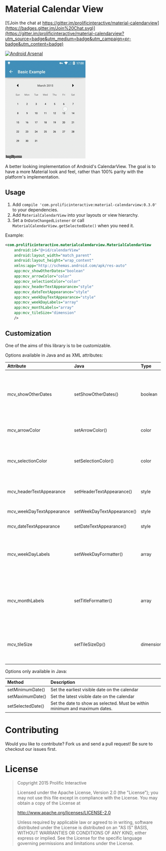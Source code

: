 Material Calendar View
======================

[![Join the chat at https://gitter.im/prolificinteractive/material-calendarview](https://badges.gitter.im/Join%20Chat.svg)](https://gitter.im/prolificinteractive/material-calendarview?utm_source=badge&utm_medium=badge&utm_campaign=pr-badge&utm_content=badge)

[![Android Arsenal](https://img.shields.io/badge/Android%20Arsenal-Material%20Calendar%20View-blue.svg?style=flat)](https://android-arsenal.com/details/1/1531)

![Demo Screen Capture](/images/screencast.gif)

A better looking implementation of Android's CalendarView. The goal is to have a more Material look
and feel, rather than 100% parity with the platform's implementation.

Usage
-----

1. Add `compile 'com.prolificinteractive:material-calendarview:0.3.0'` to your dependencies.
2. Add `MaterialCalendarView` into your layouts or view hierarchy.
3. Set a `OnDateChangedListener` or call `MaterialCalendarView.getSelectedDate()` when you need it.

Example:

```xml
<com.prolificinteractive.materialcalendarview.MaterialCalendarView
    android:id="@+id/calendarView"
    android:layout_width="match_parent"
    android:layout_height="wrap_content"
    xmlns:app="http://schemas.android.com/apk/res-auto"
    app:mcv_showOtherDates="boolean"
    app:mcv_arrowColor="color"
    app:mcv_selectionColor="color"
    app:mcv_headerTextAppearance="style"
    app:mcv_dateTextAppearance="style"
    app:mcv_weekDayTextAppearance="style"
    app:mcv_weekDayLabels="array"
    app:mcv_monthLabels="array"
    app:mcv_tileSize="dimension"
    />
```

Customization
-------------

One of the aims of this library is to be customizable.

Options available in Java and as XML attributes:

| Attribute                 | Java                       | Type      | Description                                                                                                                                                                                                     |
|:--------------------------|:---------------------------|:----------|:----------------------------------------------------------------------------------------------------------------------------------------------------------------------------------------------------------------|
| mcv_showOtherDates        | setShowOtherDates()        | boolean   | By default, only days of one month are shown. If this is set `true`,then days from the previous and next months are used to fill the empty space.This also controls showing dates outside of the min-max range. |
| mcv_arrowColor            | setArrowColor()            | color     | Set the color of the arrows used to page the calendar. Black by default.                                                                                                                                        |
| mcv_selectionColor        | setSelectionColor()        | color     | Set the color of the date selector. By default this is the color set by`?android:attr/colorAccent` on 5.0+ or `?attr/colorAccent` from the AppCompat library.                                                   |
| mcv_headerTextAppearance  | setHeaderTextAppearance()  | style     | Override the text appearance of the month-year indicator at the top.                                                                                                                                            |
| mcv_weekDayTextAppearance | setWeekDayTextAppearance() | style     | Override the text appearance of the week day indicators.                                                                                                                                                        |
| mcv_dateTextAppearance    | setDateTextAppearance()    | style     | Override the text appearance of the dates.                                                                                                                                                                      |
| mcv_weekDayLabels         | setWeekDayFormatter()      | array     | Supply custom labels for the days of the week. This sets an `ArrayWeekDayFormatter` on the `CalendarView`.The default uses Java's `Calendar` class to get a `SHORT` display name.                               |
| mcv_monthLabels           | setTitleFormatter()        | array     | Supply custom labels for the months of the year. This sets a `MonthArrayTitleFormatter` on the `CalendarView`.The default implementation formats using `SimpleDateFormat` with a `"MMMM yyyy"` format.          |
| mcv_tileSize              | setTileSizeDp()            | dimension | Set a custom size for each tile. Each day of the calendar is 1 tile, and the top bar is 1 tile high.The entire widget is 7 tiles by 8 tiles. The default tile size is `44dp`.                                   |

Options only available in Java:

| Method            | Description                                                                 |
|:------------------|:----------------------------------------------------------------------------|
| setMinimumDate()  | Set the earliest visible date on the calendar                               |
| setMaximumDate()  | Set the latest visible date on the calendar                                 |
| setSelectedDate() | Set the date to show as selected. Must be within minimum and maximum dates. |

Contributing
============

Would you like to contribute? Fork us and send a pull request! Be sure to checkout our issues first.

License
=======

>Copyright 2015 Prolific Interactive
>
>Licensed under the Apache License, Version 2.0 (the "License");
>you may not use this file except in compliance with the License.
>You may obtain a copy of the License at
>
>   http://www.apache.org/licenses/LICENSE-2.0
>
>Unless required by applicable law or agreed to in writing, software
>distributed under the License is distributed on an "AS IS" BASIS,
>WITHOUT WARRANTIES OR CONDITIONS OF ANY KIND, either express or implied.
>See the License for the specific language governing permissions and
>limitations under the License.
